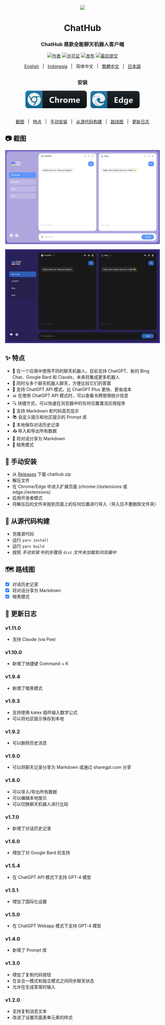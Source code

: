 <p align="center">
    <img src="./src/assets/icon.png" width="150">
</p>

<h1 align="center">ChatHub</h1>

<div align="center">

### ChatHub 是款全能聊天机器人客户端

[![作者][作者-image]][作者-url]
[![许可证][许可证-image]][许可证-url]
[![发布][发布-image]][发布-url]
[![最后提交][最后提交-image]][最后提交-url]

[English](README.md) &nbsp;&nbsp;|&nbsp;&nbsp; [Indonesia](README_IN.md) &nbsp;&nbsp;|&nbsp;&nbsp; 简体中文 &nbsp;&nbsp;|&nbsp;&nbsp; [繁體中文](README_ZH-TW.md) &nbsp;&nbsp;|&nbsp;&nbsp; [日本語](README_JA.md)

##

### 安装

<a href="https://chrome.google.com/webstore/detail/chathub-all-in-one-chatbo/iaakpnchhognanibcahlpcplchdfmgma?utm_source=website"><img src="./src/assets/chrome_button_icon.png" width="200" alt="获取 Chromium 版 ChatHub"></a>&nbsp;&nbsp;
<a href="https://microsoftedge.microsoft.com/addons/detail/chathub-allinone-chat/kdlmggoacmfoombiokflpeompajfljga"><img src="./src/assets/edge_button_icon.png" width="160" alt="获取 Microsoft Edge 版 ChatHub"></a>

##

[截图](#-截图) &nbsp;&nbsp;|&nbsp;&nbsp; [特点](#-特点) &nbsp;&nbsp;|&nbsp;&nbsp; [手动安装](#-手动安装) &nbsp;&nbsp;|&nbsp;&nbsp; [从源代码构建](#-从源代码构建) &nbsp;&nbsp;|&nbsp;&nbsp; [路线图](#%EF%B8%8F-路线图) &nbsp;&nbsp;|&nbsp;&nbsp; [更新日志](#-更新日志)

[作者-image]: https://img.shields.io/badge/author-wong2-blue.svg
[作者-url]: https://github.com/wong2
[许可证-image]: https://img.shields.io/github/license/chathub-dev/chathub?color=blue
[许可证-url]: https://github.com/chathub-dev/chathub/blob/main/LICENSE
[发布-image]: https://img.shields.io/github/v/release/chathub-dev/chathub?color=blue
[发布-url]: https://github.com/chathub-dev/chathub/releases/latest
[最后提交-image]: https://img.shields.io/github/last-commit/chathub-dev/chathub?label=last%20commit
[最后提交-url]: https://github.com/chathub-dev/chathub/commits

</div>

##

## 📷 截图

![截图](screenshots/extension.png?raw=true)

![截图 (暗黑模式)](screenshots/dark.png?raw=true)

## ✨ 特点

- 🤖 在一个应用中使用不同的聊天机器人，目前支持 ChatGPT、新的 Bing Chat、Google Bard 和 Claude，未来将集成更多机器人
- 💬 同时与多个聊天机器人聊天，方便比较它们的答案
- 🚀 支持 ChatGPT API 模式，比 ChatGPT Plus 更快、更省成本
- 📊 在使用 ChatGPT API 模式时，可以查看令牌使用统计信息
- 🔍 快捷方式，可以快速在浏览器中的任何位置激活应用程序
- 🎨 支持 Markdown 和代码高亮显示
- 📚 自定义提示和社区提示的 Prompt 库
- 💾 本地保存对话历史记录
- 📥 导入和导出所有数据
- 🔗 将对话分享为 Markdown
- 🌙 暗黑模式

## 🔧 手动安装

- 从 [Releases](https://github.com/chathub-dev/chathub/releases) 下载 chathub.zip
- 解压文件
- 在 Chrome/Edge 中进入扩展页面 (chrome://extensions 或 edge://extensions)
- 启用开发者模式
- 将解压后的文件夹拖到页面上的任何位置进行导入（导入后不要删除文件夹）

## 🔨 从源代码构建

- 克隆源代码
- 运行 `yarn install`
- 运行 `yarn build`
- 按照 _手动安装_ 中的步骤将 `dist` _文件夹加载到浏览器中_

## 🗺️ 路线图

- [x] 对话历史记录
- [x] 将对话分享为 Markdown
- [x] 暗黑模式

## 📜 更新日志

### v1.11.0

- 支持 Claude (via Poe)

### v1.10.0

- 新增了快捷键 Command + K

### v1.9.4

- 新增了暗黑模式

### v1.9.3

- 支持使用 katex 插件输入数学公式
- 可以将社区提示保存到本地

### v1.9.2

- 可以删除历史消息

### v1.9.0

- 可以将聊天记录分享为 Markdown 或通过 sharegpt.com 分享

### v1.8.0

- 可以导入/导出所有数据
- 可以编辑本地提示
- 可以切换聊天机器人进行比较

### v1.7.0

- 新增了对话历史记录

### v1.6.0

- 增加了对 Google Bard 的支持

### v1.5.4

- 在 ChatGPT API 模式下支持 GPT-4 模型

### v1.5.1

- 增加了国际化设置

### v1.5.0

- 在 ChatGPT Webapp 模式下支持 GPT-4 模型

### v1.4.0

- 新增了 Prompt 库

### v1.3.0

- 增加了复制代码按钮
- 在全合一模式和独立模式之间同步聊天状态
- 允许在生成答案时输入

### v1.2.0

- 支持复制消息文本
- 改进了设置页面表单元素的样式
